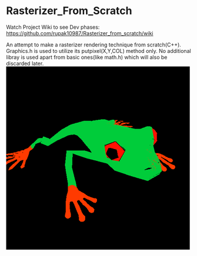 # Rasterizer_From_Scratch
 Watch Project Wiki to see Dev phases: https://github.com/rupak10987/Rasterizer_from_scratch/wiki
 
 An attempt to make a rasterizer rendering technique from scratch(C++). Graphics.h is used to utilize its putpixel(X,Y,COL) method only. No additional libray is used apart from basic ones(like math.h) which will also be discarded later.</br>
<img src="Dev_Log_IMG/hidden_face_removal.PNG" alt="frog model">

